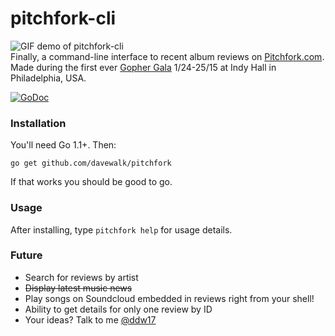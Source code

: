 # pitchfork-cli

![GIF demo of pitchfork-cli](https://github.com/davewalk/pitchfork-cli/blob/master/demo.gif)  
Finally, a command-line interface to recent album reviews on [Pitchfork.com](http://pitchfork.com). Made during the first ever [Gopher Gala](http://gophergala.com) 1/24-25/15 at Indy Hall in Philadelphia, USA.

[![GoDoc](https://godoc.org/github.com/davewalk/pitchfork?status.svg)](https://godoc.org/github.com/davewalk/pitchfork)

### Installation
You'll need Go 1.1+. Then:  

    go get github.com/davewalk/pitchfork

If that works you should be good to go.

### Usage

After installing, type `pitchfork help` for usage details.

### Future
* Search for reviews by artist
* ~~Display latest music news~~
* Play songs on Soundcloud embedded in reviews right from your shell!
* Ability to get details for only one review by ID
* Your ideas? Talk to me [@ddw17](http://twitter.com/ddw17)
